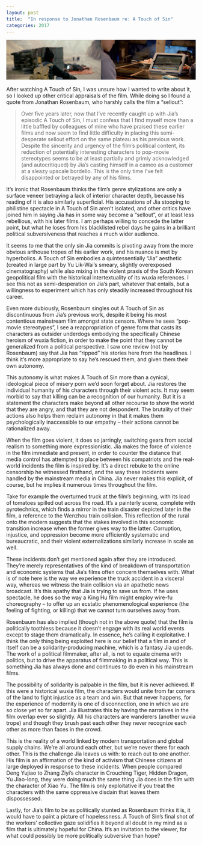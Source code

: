 ```yaml
---
layout: post
title:  "In response to Jonathan Rosenbaum re: A Touch of Sin"
categories: 2017
---
```

![Left image: A motorcyclist surveys an overturned truck blocking the road ahead of him. Right image: A man watches a news story about a recent train disaster on his iPad.](/assets/atouchofsin.png)

After watching A Touch of Sin, I was unsure how I wanted to write about it, so I looked up other critical appraisals of the film. While doing so I found a quote from Jonathan Rosenbaum, who harshly calls the film a “sellout”:

> Over five years later, now that I’ve recently caught up with Jia’s episodic A Touch of Sin, I must confess that I find myself more than a little baffled by colleagues of mine who have praised these earlier films and now seem to find little difficulty in placing this semi-desperate sellout effort on the same plateau as his previous work. Despite the sincerity and urgency of the film’s political content, its reduction of potentially interesting characters to pop-movie stereotypes seems to be at least partially and grimly acknowledged (and autocritiqued) by Jia’s casting himself in a cameo as a customer at a sleazy upscale bordello. This is the only time I’ve felt disappointed or betrayed by any of his films.

It’s ironic that Rosenbaum thinks the film’s genre stylizations are only a surface veneer betraying a lack of interior character depth, because his reading of it is also similarly superficial. His accusations of Jia stooping to philistine spectacle in A Touch of Sin aren’t isolated, and other critics have joined him in saying Jia has in some way become a “sellout”, or at least less rebellious, with his later films. I am perhaps willing to concede the latter point, but what he loses from his blacklisted rebel days he gains in a brilliant political subversiveness that reaches a much wider audience.

It seems to me that the only sin Jia commits is pivoting away from the more obvious arthouse tropes of his earlier work, and his nuance is met by hyperbolics. A Touch of Sin embodies a quintessentially “Jia” aesthetic (created in large part by Yu Lik-Wai’s smeary, slightly overexposed cinematography) while also mixing in the violent praxis of the South Korean geopolitical film with the historical intertextuality of its wuxia references. I see this not as semi-desperation on Jia’s part, whatever that entails, but a willingness to experiment which has only steadily increased throughout his career.

Even more dubiously, Rosenbaum singles out A Touch of Sin as discontinuous from Jia’s previous work, despite it being his most contentious mainstream film amongst state censors. Where he sees “pop-movie stereotypes”, I see a reappropriation of genre form that casts its characters as outsider underdogs embodying the specifically Chinese heroism of wuxia fiction, in order to make the point that they cannot be generalized from a political perspective. I saw one review (not by Rosenbaum) say that Jia has “ripped” his stories here from the headlines. I think it’s more appropriate to say he’s rescued them, and given them their own autonomy.

This autonomy is what makes A Touch of Sin more than a cynical, ideological piece of misery porn we’d soon forget about. Jia restores the individual humanity of his characters through their violent acts. It may seem morbid to say that killing can be a recognition of our humanity. But it is a statement the characters make beyond all other recourse to show the world that they are angry, and that they are not despondent. The brutality of their actions also helps them reclaim autonomy in that it makes them psychologically inaccessible to our empathy – their actions cannot be rationalized away.

When the film goes violent, it does so jarringly, switching gears from social realism to something more expressionistic. Jia makes the force of violence in the film immediate and present, in order to counter the distance that media control has attempted to place between his compatriots and the real-world incidents the film is inspired by. It’s a direct rebuke to the online censorship he witnessed firsthand, and the way these incidents were handled by the mainstream media in China. Jia never makes this explicit, of course, but he implies it numerous times throughout the film.

Take for example the overturned truck at the film’s beginning, with its load of tomatoes spilled out across the road. It’s a painterly scene, complete with pyrotechnics, which finds a mirror in the train disaster depicted later in the film, a reference to the Wenzhou train collision. This reflection of the rural onto the modern suggests that the stakes involved in this economic transition increase when the former gives way to the latter. Corruption, injustice, and oppression become more efficiently systematic and bureaucratic, and their violent externalizations similarly increase in scale as well.

These incidents don’t get mentioned again after they are introduced. They’re merely representatives of the kind of breakdown of transportation and economic systems that Jia’s films often concern themselves with. What is of note here is the way we experience the truck accident in a visceral way, whereas we witness the train collision via an apathetic news broadcast. It’s this apathy that Jia is trying to save us from. If he uses spectacle, he does so the way a King Hu film might employ wire-fu choreography – to offer up an ecstatic phenomenological experience (the feeling of fighting, or killing) that we cannot turn ourselves away from.

Rosenbaum has also implied (though not in the above quote) that the film is politically toothless because it doesn’t engage with its real world events except to stage them dramatically. In essence, he’s calling it exploitative. I think the only thing being exploited here is our belief that a film in and of itself can be a solidarity-producing machine, which is a fantasy Jia upends. The work of a political filmmaker, after all, is not to equate cinema with politics, but to drive the apparatus of filmmaking in a political way. This is something Jia has always done and continues to do even in his mainstream films.

The possibility of solidarity is palpable in the film, but it is never achieved. If this were a historical wuxia film, the characters would unite from far corners of the land to fight injustice as a team and win. But that never happens, for the experience of modernity is one of disconnection, one in which we are so close yet so far apart. Jia illustrates this by having the narratives in the film overlap ever so slightly. All his characters are wanderers (another wuxia trope) and though they brush past each other they never recognize each other as more than faces in the crowd.

This is the reality of a world linked by modern transportation and global supply chains. We’re all around each other, but we’re never there for each other. This is the challenge Jia leaves us with: to reach out to one another. His film is an affirmation of the kind of activism that Chinese citizens at large deployed in response to these incidents. When people compared Deng Yujiao to Zhang Ziyi’s character in Crouching Tiger, Hidden Dragon, Yu Jiao-long, they were doing much the same thing Jia does in the film with the character of Xiao Yu. The film is only exploitative if you treat the characters with the same oppressive disdain that leaves them dispossessed.

Lastly, for Jia’s film to be as politically stunted as Rosenbaum thinks it is, it would have to paint a picture of hopelessness. A Touch of Sin’s final shot of the workers’ collective gaze solidifies it beyond all doubt in my mind as a film that is ultimately hopeful for China. It’s an invitation to the viewer, for what could possibly be more politically subversive than hope?
